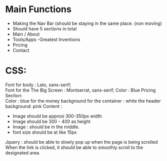 # Main Functions
- Making the Nav Bar (should be staying in the  same place. (non moving)
- Should have 5 sections in total
- Main / About
- Tools/Apps
-Greatest Inventions
- Pricing
- Contact
# CSS:
Font for body :  Lato, sans-serif; <br>
Font for the The Big Screen  : Montserrat, sans-serif;
Color : Blue
Pricing Section: <br>
Color : blue for the money
background for the container : white
the header background: pink
Content :
- Image should be approxi 300-350px width
- Image should be 300 - 400 as height
- Image : should be in the middle.
- font size should be at like 15px

Jquery :
should be able to slowly pop up when the page is being scrolled<br>
When the link is clicked, it should be able to smoothly scroll to the designated area.

